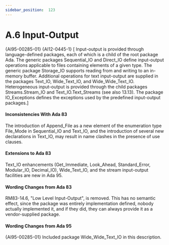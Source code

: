 ```yaml
---
sidebar_position:  123
---
```


# A.6  Input-Output

{AI95-00285-01} {AI12-0445-1} [ Input-output is provided through language-defined packages, each of which is a child of the root package Ada. The generic packages Sequential_IO and Direct_IO define input-output operations applicable to files containing elements of a given type. The generic package Storage_IO supports reading from and writing to an in-memory buffer. Additional operations for text input-output are supplied in the packages Text_IO, Wide_Text_IO, and Wide_Wide_Text_IO. Heterogeneous input-output is provided through the child packages Streams.Stream_IO and Text_IO.Text_Streams (see also 13.13). The package IO_Exceptions defines the exceptions used by the predefined input-output packages.] 


#### Inconsistencies With Ada 83

The introduction of Append_File as a new element of the enumeration type File_Mode in Sequential_IO and Text_IO, and the introduction of several new declarations in Text_IO, may result in name clashes in the presence of use clauses. 


#### Extensions to Ada 83

Text_IO enhancements (Get_Immediate, Look_Ahead, Standard_Error, Modular_IO, Decimal_IO), Wide_Text_IO, and the stream input-output facilities are new in Ada 95. 


#### Wording Changes from Ada 83

RM83-14.6, "Low Level Input-Output", is removed. This has no semantic effect, since the package was entirely implementation defined, nobody actually implemented it, and if they did, they can always provide it as a vendor-supplied package. 


#### Wording Changes from Ada 95

{AI95-00285-01} Included package Wide_Wide_Text_IO in this description. 

